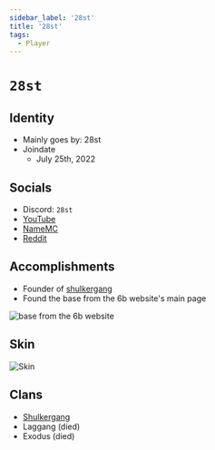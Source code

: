 ```yaml
---
sidebar_label: '28st'
title: '28st'
tags:
  - Player
---
```


# `28st`

## Identity
* Mainly goes by: 28st
* Joindate
  * July 25th, 2022

## Socials
* Discord: `28st`
* [YouTube](https://www.youtube.com/@28sty)
* [NameMC](https://namemc.com/profile/28st.2)
* [Reddit](https://www.reddit.com/user/28st/)

## Accomplishments
* Founder of [shulkergang](../Groups/shulkergang.md)
* Found the base from the 6b website's main page 

![base from the 6b website](../../static/img/screenshots/6bwebsitebase.png)

## Skin
![Skin](https://s.namemc.com/3d/skin/body.png?id=58e6a4263496d5c4&model=slim&theta=30&model=classic&theta=30&phi=21&time=90&width=100&height=200)

## Clans
* [Shulkergang](../Groups/shulkergang.md)
* Laggang (died)
* Exodus (died)